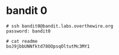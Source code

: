 # bandit 0

    # ssh bandit0@bandit.labs.overthewire.org
    password: bandit0

    # cat readme
    boJ9jbbUNNfktd78OOpsqOltutMc3MY1

